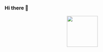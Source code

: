 ### Hi there 👋

<div id="header" align="center">
  <img src="https://media.giphy.com/media/ve43TyDQ3B4me7d22z/giphy.gif" width="100"/>
</div>
<!--
**Vrsargsy/Vrsargsy** is a ✨ _special_ ✨ repository because its `README.md` (this file) appears on your GitHub profile.
Here are some ideas to get you started:

- 🔭 I’m currently working on ...
- 🌱 I’m currently learning ...
- 👯 I’m looking to collaborate on ...
- 🤔 I’m looking for help with ...
- 💬 Ask me about ...
- 📫 How to reach me: ...
- 😄 Pronouns: ...
- ⚡ Fun fact: ...
-->
